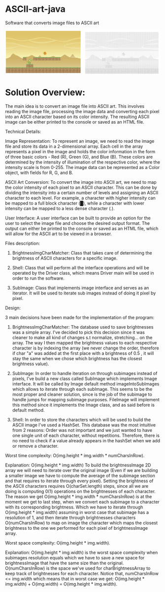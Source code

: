 # ASCII-art-java
Software that converts image files to ASCII art

<img align="center" alt="HTML"  src="https://github.com/yosefede06/ASCII-art-java/blob/main/ascii-example.png" />


# Solution Overview:

The main idea is to convert an image file into ASCII art. This involves reading the image file, processing the image data and converting each pixel into an ASCII character based on its color intensity. The resulting ASCII image can be either printed to the console or saved as an HTML file.

Technical Details:

Image Representation: To represent an image, we need to read the image file and store its data in a 2-dimensional array. Each cell in the array represents a pixel in the image and holds the color information in the form of three basic colors - Red (R), Green (G), and Blue (B). These colors are determined by the intensity of illumination of the respective color, where the intensity scale is from 0-255. The image data can be represented as a Color object, with fields for R, G, and B.

ASCII Art Conversion: To convert the image into ASCII art, we need to map the color intensity of each pixel to an ASCII character. This can be done by dividing the intensity into a certain number of levels and assigning an ASCII character to each level. For example, a character with higher intensity can be mapped to a full block character (█), while a character with lower intensity can be mapped to a less dense character (.).

User Interface: A user interface can be built to provide an option for the user to select the image file and choose the desired output format. The output can either be printed to the console or saved as an HTML file, which will allow for the ASCII art to be viewed in a browser.


Files description:

1. BrightnessImgCharMatcher: Class that takes care of determining the brightness of ASCII
characters for a specific image.

2. Shell: Class that will perform all the interface operations and will be operated by the Driver class,
which means Driver main will be used in order to run the software.

3. SubImage: Class that implements image interface and serves as an iterator. It will be used to iterate
sub images instead of doing it pixel by pixel.

Design:

3 main decisions have been made for the implementation of the program:

1. BrightnessImgCharMatcher: The database used to save brightnesses was a simple array. I've decided to pick this
decision since it was cleaner to make all kind of changes s.t normalize, stretching... on the array. The way
I then mapped the brightness values to each respective character is by indexing the array (we never change the
order, therefore if char "a" was added at the first place with a brightness of 0.5 , it will stay the same when
we chose which brightness has the closest brightness value).

2. SubImage: In order to handle iteration on through subimages instead of pixels, I've build a new class called
SubImage which implements Image interface. It will be called by Image default method imageIntoSubImages which
allows to iterate through each subImage. This seems to be the most proper and cleaner solution, since is the job
of the subimage to handle jumps for mapping subimage purposes. FileImage will implement this method since it
implements the Image class, and as said before is default method.

3. Shell: In order to store the characters which will be used to build the ASCII image I've used a HashSet. This
database was the most intuitive from 2 reasons: Order was not important and we just wanted to have one
single unit of each character, without repetitions. Therefore, there is no need to check if a value already
appears in the hashSet when we add or remove a character.


Worst time complexity: O(img.height * img.width * numCharsInRow).

Explanation: O(img.height * img.width) To build the brightnessImage 2D array we will need to iterate over
the original image (Even if we are building a smaller image we have to compute the average of the subimage
section and that requires to iterate through every pixel).
Setting the brightness of the ASCII characters requires O(charSet.length) steps, since all we are doing is
computing 0(1) operations on the brightnesses of each character.
The reason we get O(img.height * img.width * numCharsInRow) is at the moment we get to last step, when
we convert each subimage to a character with its corresponding brightness. Which we have to iterate through
O(img.height * img.width) assuming in worst case that subimage has a resolution of 1, and then iterate
through brightnesses characters O(numCharsInRow) to map on image the character which maps the closest
brightness to the one we performed for each pixel of brightnessImage array.

Worst space complexity: O(img.height * img.width).

Explanation:  O(img.height * img.width) is the worst space complexity when subimages resolution equals
which we have to save a new space for brightnessImage that have the same size than the original.
O(numCharsInRow) is the space we've used for charBrightnessArray to keep track of brightnesses for each
character. Notice that, numCharsInRow <= img.width which means that in worst case we get:
O(img.height * img.width) + O(img.width) = O(img.height * img.width).

